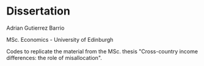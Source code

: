 Dissertation
============

Adrian Gutierrez Barrio

MSc. Economics - University of Edinburgh

Codes to replicate the material from the MSc. thesis "Cross-country income differences: the role of misallocation".

